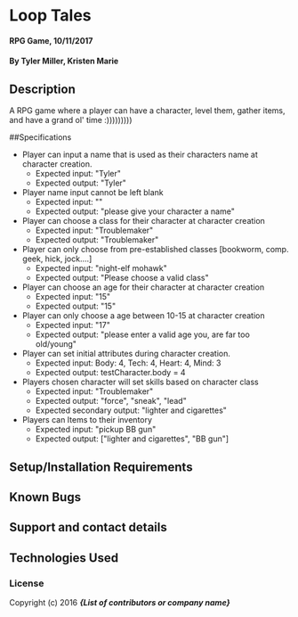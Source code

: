 # Loop Tales

#### RPG Game, 10/11/2017

#### By Tyler Miller, Kristen Marie

## Description

A RPG game where a player can have a character, level them, gather items, and have a grand ol' time :)))))))))

##Specifications

* Player can input a name that is used as their characters name at character creation.
  * Expected input: "Tyler"
  * Expected output: "Tyler"
* Player name input cannot be left blank
  * Expected input: ""
  * Expected output: "please give your character a name"
* Player can choose a class for their character at character creation
  * Expected input: "Troublemaker"
  * Expected output: "Troublemaker"
* Player can only choose from pre-established classes [bookworm, comp. geek, hick, jock....]     
  * Expected input: "night-elf mohawk"
  * Expected output: "Please choose a valid class"
* Player can choose an age for their character at character creation
  * Expected input: "15"
  * Expected output: "15"
* Player can only choose a age between 10-15 at character creation
  * Expected input: "17"
  * Expected output: "please enter a valid age you, are far too old/young"
* Player can set initial attributes during character creation.
  * Expected input: Body: 4, Tech: 4, Heart: 4, Mind: 3
  * Expected output: testCharacter.body = 4
* Players chosen character will set skills based on character class
  * Expected input: "Troublemaker"
  * Expected output: "force", "sneak", "lead"
  * Expected secondary output: "lighter and cigarettes"
* Players can Items to their inventory
  * Expected input: "pickup BB gun"
  * Expected output: ["lighter and cigarettes", "BB gun"]



## Setup/Installation Requirements

## Known Bugs

## Support and contact details

## Technologies Used

### License

Copyright (c) 2016 **_{List of contributors or company name}_**
